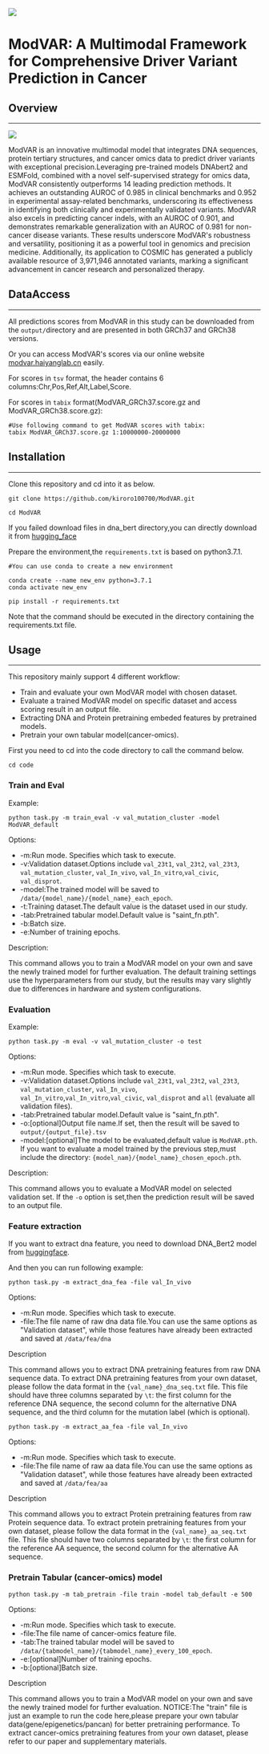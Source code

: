 ![](Logo.png)

# **ModVAR: A Multimodal Framework for Comprehensive Driver Variant Prediction in Cancer**

## Overview

---

![](ModVAR.png)

ModVAR is an innovative multimodal model that integrates DNA sequences, protein tertiary structures, and cancer omics data to predict driver variants with exceptional precision.Leveraging pre-trained models DNAbert2 and ESMFold, combined with a novel self-supervised strategy for omics data, ModVAR consistently outperforms 14 leading prediction methods. It achieves an outstanding AUROC of 0.985 in clinical benchmarks and 0.952 in experimental assay-related benchmarks, underscoring its effectiveness in identifying both clinically and experimentally validated variants. ModVAR also excels in predicting cancer indels, with an AUROC of 0.901, and demonstrates remarkable generalization with an AUROC of 0.981 for non-cancer disease variants. These results underscore ModVAR's robustness and versatility, positioning it as a powerful tool in genomics and precision medicine. Additionally, its application to COSMIC has generated a publicly available resource of 3,971,946 annotated variants, marking a significant advancement in cancer research and personalized therapy.

## DataAccess

---
All predictions scores from ModVAR in this study can be downloaded from the `output/`directory and are presented in both GRCh37 and GRCh38 versions.

Or you can access ModVAR's scores via our online website [modvar.haiyanglab.cn](http://modvar.haiyanglab.cn/) easily.

For scores in `tsv` format, the header contains 6 columns:Chr,Pos,Ref,Alt,Label,Score.

For scores in `tabix` format(ModVAR_GRCh37.score.gz and ModVAR_GRCh38.score.gz):
~~~
#Use following command to get ModVAR scores with tabix: 
tabix ModVAR_GRCh37.score.gz 1:10000000-20000000
~~~

## Installation

---

Clone this repository and cd into it as below.

~~~
git clone https://github.com/kiroro100700/ModVAR.git

cd ModVAR
~~~
If you failed download files in dna_bert directory,you can directly download it from [hugging_face](https://huggingface.co/zhihan1996/DNABERT-2-117M)

Prepare the environment,the `requirements.txt` is based on python3.7.1.
~~~
#You can use conda to create a new environment

conda create --name new_env python=3.7.1
conda activate new_env
~~~
~~~
pip install -r requirements.txt
~~~

Note that the command should be executed in the directory containing the requirements.txt file.


## Usage

---

 This repository mainly support 4 different workflow:

- Train and evaluate your own ModVAR model with chosen dataset.
- Evaluate a trained ModVAR model on specific dataset and access scoring result in an output file.
- Extracting DNA and Protein pretraining embeded features by pretrained models. 
- Pretrain your own tabular model(cancer-omics).

First you need to cd into the code directory to call the command below.

~~~
cd code
~~~

### Train and  Eval

Example:

~~~
python task.py -m train_eval -v val_mutation_cluster -model ModVAR_default
~~~

Options:

- -m:Run mode. Specifies which task to execute.
- -v:Validation dataset.Options include `val_23t1`, `val_23t2`, `val_23t3`, `val_mutation_cluster`, `val_In_vivo`, `val_In_vitro`,`val_civic`, `val_disprot`.
- -model:The trained model will be saved to `/data/{model_name}/{model_name}_each_epoch`.
- -t:Training dataset.The default value is the dataset used in our study.
- -tab:Pretrained tabular model.Default value is "saint_fn.pth".
- -b:Batch size.
- -e:Number of training epochs.

Description:

This command allows you to train a ModVAR model on your own and save the newly trained model for further evaluation. The default training settings use the hyperparameters from our study, but the results may vary slightly due to differences in hardware and system configurations.

### Evaluation

Example:

~~~
python task.py -m eval -v val_mutation_cluster -o test
~~~

Options:

- -m:Run mode. Specifies which task to execute.
- -v:Validation dataset.Options include `val_23t1`, `val_23t2`, `val_23t3`, `val_mutation_cluster`, `val_In_vivo`, `val_In_vitro`,`val_In_vitro`,`val_civic`, `val_disprot` and `all` (evaluate all validation files).
- -tab:Pretrained tabular model.Default value is "saint_fn.pth".
- -o:[optional]Output file name.If set, then the result will be saved to `output/{output_file}.tsv`
- -model:[optional]The model to be evaluated,default value is `ModVAR.pth`. If you want to evaluate a model trained by the previous step,must include the directory: `{model_nam}/{model_name}_chosen_epoch.pth`.

Description:

This command allows you to evaluate a ModVAR model on selected validation set. If the `-o` option is set,then the prediction result will be saved to an output file.

### Feature extraction

If you want to extract dna feature, you need to download DNA_Bert2 model from [huggingface](https://huggingface.co/zhihan1996/DNABERT-2-117M).

And then you can run following example:

~~~
python task.py -m extract_dna_fea -file val_In_vivo
~~~

Options:

- -m:Run mode. Specifies which task to execute.
- -file:The file name of raw dna data file.You can use the same options as "Validation dataset", while those features have already been extracted and saved at `/data/fea/dna`

Description

This command allows you to extract DNA pretraining features from raw DNA sequence data. To extract DNA pretraining features from your own dataset, please follow the data format in the `{val_name}_dna_seq.txt` file. This file should have three columns separated by `\t`: the first column for the reference DNA sequence, the second column for the alternative DNA sequence, and the third column for the mutation label (which is optional).

~~~
python task.py -m extract_aa_fea -file val_In_vivo
~~~

Options:

- -m:Run mode. Specifies which task to execute.
- -file:The file name of raw aa data file.You can use the same options as "Validation dataset", while those features have already been extracted and saved at `/data/fea/aa`

Description

This command allows you to extract Protein pretraining features from raw Protein sequence data. To extract protein pretraining features from your own dataset, please follow the data format in the `{val_name}_aa_seq.txt` file. This file should have two columns separated by `\t`: the first column for the reference AA sequence, the second column for the alternative AA sequence.

### Pretrain Tabular (cancer-omics) model 

~~~
python task.py -m tab_pretrain -file train -model tab_default -e 500
~~~

Options:

- -m:Run mode. Specifies which task to execute.
- -file:The file name of cancer-omics feature file.
- -tab:The trained tabular model will be saved to `/data/{tabmodel_name}/{tabmodel_name}_every_100_epoch`.
- -e:[optional]Number of training epochs.
- -b:[optional]Batch size.

Description

This command allows you to train a ModVAR model on your own and save the newly trained model for further evaluation. 
NOTICE:The "train" file is just an example to run the code here,please prepare your own tabular data(gene/epigenetics/pancan) for better pretraining performance. To extract cancer-omics pretraining features from your own dataset, please refer to our paper and supplementary materials.
